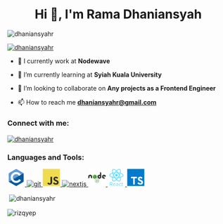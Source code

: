 <h1 align="center">Hi 👋, I'm Rama Dhaniansyah</h1>
<!-- <h3 align="center">Software Engineer with an adaptive mindset with product development in heart!</h3> -->

<p align="left"> <img src="https://komarev.com/ghpvc/?username=dhaniansyahr&label=Profile%20views&color=0e75b6&style=flat" alt="dhaniansyahr" /> </p>

<p align="left"> <a href="https://github.com/ryo-ma/github-profile-trophy"><img src="[https://github-profile-trophy.vercel.app/?username=dhaniansyahr]" alt="dhaniansyahr" /></a> </p>

- 🔭 I currently work at **Nodewave**

- 🌱 I’m currently learning at **Syiah Kuala University**

- 👯 I’m looking to collaborate on **Any projects as a Frontend Engineer**

- 📫 How to reach me **dhaniansyahr@gmail.com**

<h3 align="left">Connect with me:</h3>
<p align="left">
<!-- <a href="https://dev.to/rizqyep" target="blank"><img align="center" src="https://raw.githubusercontent.com/rahuldkjain/github-profile-readme-generator/master/src/images/icons/Social/devto.svg" alt="rizqyep" height="30" width="40" /></a> -->
<!-- <a href="https://twitter.com/rizqyep" target="blank"><img align="center" src="https://raw.githubusercontent.com/rahuldkjain/github-profile-readme-generator/master/src/images/icons/Social/instagram.svg" alt="dhaniansyahr" height="30" width="40" /></a> -->
<a href="https://linkedin.com/in/rama-dhaniansyah-523490248/" target="blank"><img align="center" src="https://raw.githubusercontent.com/rahuldkjain/github-profile-readme-generator/master/src/images/icons/Social/linked-in-alt.svg" alt="dhaniansyahr" height="30" width="40" /></a>
</p>

<h3 align="left">Languages and Tools:</h3>
<a href="https://www.cprogramming.com/" target="_blank" rel="noreferrer"> <img src="https://raw.githubusercontent.com/devicons/devicon/master/icons/c/c-original.svg" alt="c" width="40" height="40"/> </a> <a href="https://git-scm.com/" target="_blank" rel="noreferrer"> <img src="https://www.vectorlogo.zone/logos/git-scm/git-scm-icon.svg" alt="git" width="40" height="40"/> </a> <a href="https://developer.mozilla.org/en-US/docs/Web/JavaScript" target="_blank" rel="noreferrer"> <img src="https://raw.githubusercontent.com/devicons/devicon/master/icons/javascript/javascript-original.svg" alt="javascript" width="40" height="40"/> </a> <a href="https://nextjs.org/" target="_blank" rel="noreferrer"> <img src="https://cdn.worldvectorlogo.com/logos/nextjs-2.svg" alt="nextjs" width="40" height="40"/> </a> <a href="https://nodejs.org" target="_blank" rel="noreferrer"> <img src="https://raw.githubusercontent.com/devicons/devicon/master/icons/nodejs/nodejs-original-wordmark.svg" alt="nodejs" width="40" height="40"/> </a> <a href="https://reactjs.org/" target="_blank" rel="noreferrer"> <img src="https://raw.githubusercontent.com/devicons/devicon/master/icons/react/react-original-wordmark.svg" alt="react" width="40" height="40"/> </a> <a href="https://www.typescriptlang.org/" target="_blank" rel="noreferrer"> <img src="https://raw.githubusercontent.com/devicons/devicon/master/icons/typescript/typescript-original.svg" alt="typescript" width="40" height="40"/> </a> </p>


<p>&nbsp;<img align="center" src="https://github-readme-stats.vercel.app/api?username=dhaniansyahr&show_icons=true&locale=en" alt="dhaniansyahr" /></p>

<p><img align="center" src="https://github-readme-streak-stats.herokuapp.com/?user=dhaniansyahr&" alt="rizqyep" /></p>
